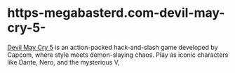 # https-megabasterd.com-devil-may-cry-5-
[Devil May Cry 5](https://megabasterd.com/devil-may-cry-5/) is an action-packed hack-and-slash game developed by Capcom, where style meets demon-slaying chaos. Play as iconic characters like Dante, Nero, and the mysterious V,
